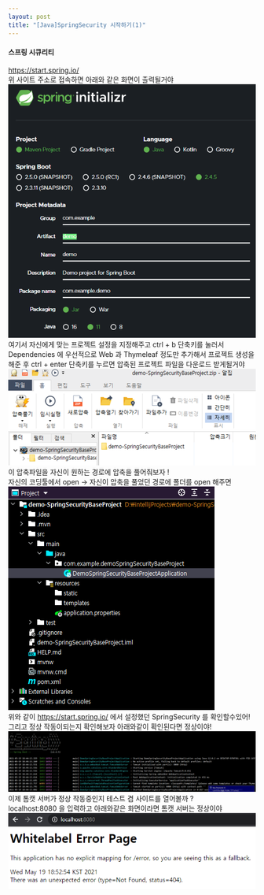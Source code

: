```yaml
---
layout: post
title: "[Java]SpringSecurity 시작하기(1)"
---
```


#### 스프링 시큐리티
https://start.spring.io/ 
<br>
위 사이트 주소로 접속하면 아래와 같은 화면이 출력될거야 
<br>
![img.png](../img/img.png)
<br>
여기서 자신에게 맞는 프로젝트 설정을 지정해주고 ctrl + b 단축키를 눌러서  Dependencies 에 우선적으로
Web 과 Thymeleaf 정도만 추가해서 프로젝트 생성을 해준 후 ctrl + enter 단축키를 누르면 
압축된 프로젝트 파일을 다운로드 받게될거야 
<br>
![img_1.png](../img/img_1.png)
<br>
이 압축파일을 자신이 원하는 경로에 압축을 풀어줘보자 ! 
<br>
자신의 코딩툴에서 open -> 자신이 압축을 풀었던 경로에 폴더를 open 해주면
<br>
![img_2.png](../img/img_2.png)
<br>
위와 같이 https://start.spring.io/ 에서 설정했던 SpringSecurity 를 확인할수있어!
<br>
그리고 정상 작동이되는지 확인해보자 아래와같이 확인된다면 정상이야!
<br>
![20210519_184503.png](../img/20210519_184503.png)
<br>
이제 톰캣 서버가 정상 작동중인지 테스트 겸 사이트를 열어볼까 ?
<br>
localhost:8080 을 입력하고 아래와같은 화면이라면 톰캣 서버는 정상이야
<br>
![20210519_185404.png](../img/20210519_185404.png)


